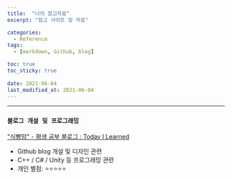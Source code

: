 ```yaml
---
title:  "나의 참고자료"
excerpt: "참고 사이트 및 자료"

categories:
  - Reference
tags:
  - [markdown, Github, blog]

toc: true
toc_sticky: true
 
date: 2021-06-04
last_modified_at: 2021-06-04
---
```


---
### __`블로그 개설 및 프로그래밍`__

["식빵맘" - 평생 공부 블로그 : Today I Learned](https://ansohxxn.github.io/)  

- Github blog 개설 및 디자인 관련  
- C++ / C# / Unity 등 프로그래밍 관련  
- 개인 별점: ⭐⭐⭐⭐⭐
